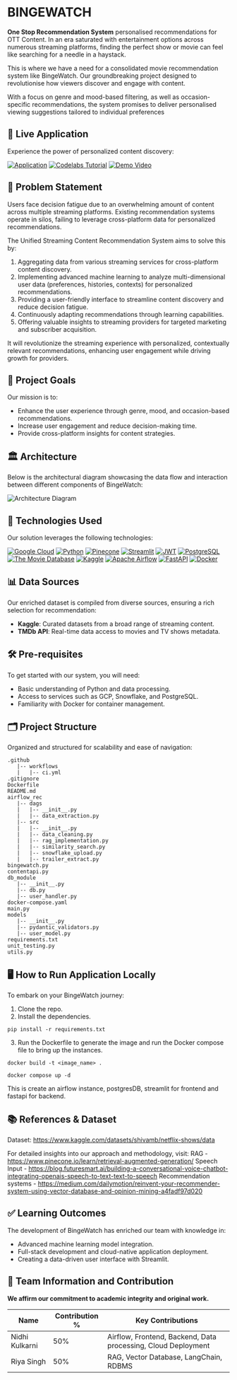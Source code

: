 # BINGEWATCH

**One Stop Recommendation System** personalised recommendations for OTT Content. In an era saturated with entertainment options across numerous streaming platforms, finding the perfect show or movie can feel like searching for a needle in a haystack.

This is where we have a need for a consolidated movie recommendation system like BingeWatch. Our groundbreaking project designed to revolutionise how viewers discover and engage with content. 

With a focus on genre and mood-based filtering, as well as occasion-specific recommendations, the system promises to deliver personalised viewing suggestions tailored to individual preferences


## 🚀 Live Application

Experience the power of personalized content discovery:

[![Application](https://img.shields.io/badge/Application-008000?t&logoColor=white)](http://34.16.229.123:8501/)
[![Codelabs Tutorial](https://img.shields.io/badge/Codelabs_Tutorial-4285F4?style=for-the-badge&logo=google&logoColor=white)](https://codelabs-preview.appspot.com/?file_id=1z-pGIA6HOZregKgnnslvBE-ZZRUS_rhmiQvnVc8Xoww#0)
[![Demo Video](https://img.shields.io/badge/Demo_Video-FF0000?style=for-the-badge&logo=youtube&logoColor=white)](https://www.youtube.com/link-to-your-demo-video)


## 📜 Problem Statement

Users face decision fatigue due to an overwhelming amount of content across multiple streaming platforms. Existing recommendation systems operate in silos, failing to leverage cross-platform data for personalized recommendations. 

The Unified Streaming Content Recommendation System aims to solve this by:

1. Aggregating data from various streaming services for cross-platform content discovery.
2. Implementing advanced machine learning to analyze multi-dimensional user data (preferences, histories, contexts) for personalized recommendations.
3. Providing a user-friendly interface to streamline content discovery and reduce decision fatigue.
4. Continuously adapting recommendations through learning capabilities.
5. Offering valuable insights to streaming providers for targeted marketing and subscriber acquisition.

It will revolutionize the streaming experience with personalized, contextually relevant recommendations, enhancing user engagement while driving growth for providers.

## 🎯 Project Goals

Our mission is to:

- Enhance the user experience through genre, mood, and occasion-based recommendations.
- Increase user engagement and reduce decision-making time.
- Provide cross-platform insights for content strategies.

## 🏛️ Architecture 

Below is the architectural diagram showcasing the data flow and interaction between different components of BingeWatch:

![Architecture Diagram](https://github.com/BigDataIA-Spring2024-Sec2-Team4/Final-Project/assets/144851281/968f52ed-12c5-4e44-be70-6cdefc6f4721)

## 🔧 Technologies Used

Our solution leverages the following technologies:

[![Google Cloud](https://img.shields.io/badge/Google_Cloud-4285F4?style=for-the-badge&logo=googlecloud&logoColor=white)](https://cloud.google.com)
[![Python](https://img.shields.io/badge/python-3776AB?style=for-the-badge&logo=python&logoColor=white)](https://python.org)
[![Pinecone](https://img.shields.io/badge/Pinecone-FF6F00?style=for-the-badge&logo=pinecone&logoColor=white)](https://www.pinecone.io)
[![Streamlit](https://img.shields.io/badge/streamlit-FF4B4B?style=for-the-badge&logo=streamlit&logoColor=white)](https://streamlit.io)
[![JWT](https://img.shields.io/badge/JWT-black?style=for-the-badge&logo=jsonwebtokens&logoColor=white)](https://jwt.io)
[![PostgreSQL](https://img.shields.io/badge/PostgreSQL-4169E1?style=for-the-badge&logo=postgresql&logoColor=white)](https://www.postgresql.org)
[![The Movie Database](https://img.shields.io/badge/TMDB-01D277?style=for-the-badge&logo=themoviedatabase&logoColor=white)](https://www.themoviedb.org)
[![Kaggle](https://img.shields.io/badge/Kaggle-20BEFF?style=for-the-badge&logo=kaggle&logoColor=white)](https://www.kaggle.com)
[![Apache Airflow](https://img.shields.io/badge/Apache_Airflow-017CEE?style=for-the-badge&logo=apacheairflow&logoColor=white)](https://airflow.apache.org)
[![FastAPI](https://img.shields.io/badge/FastAPI-009688?style=for-the-badge&logo=fastapi&logoColor=white)](https://fastapi.tiangolo.com)
[![Docker](https://img.shields.io/badge/Docker-2496ED?style=for-the-badge&logo=docker&logoColor=white)](https://www.docker.com)

## 📊 Data Sources

Our enriched dataset is compiled from diverse sources, ensuring a rich selection for recommendation:

- **Kaggle**: Curated datasets from a broad range of streaming content.
- **TMDb API**: Real-time data access to movies and TV shows metadata.

## 🛠 Pre-requisites

To get started with our system, you will need:

- Basic understanding of Python and data processing.
- Access to services such as GCP, Snowflake, and PostgreSQL.
- Familiarity with Docker for container management.

## 🗂 Project Structure

Organized and structured for scalability and ease of navigation:

``` 
.github
   |-- workflows
   |   |-- ci.yml
.gitignore
Dockerfile
README.md
airflow_rec
   |-- dags
   |   |-- __init__.py
   |   |-- data_extraction.py
   |-- src
   |   |-- __init__.py
   |   |-- data_cleaning.py
   |   |-- rag_implementation.py
   |   |-- similarity_search.py
   |   |-- snowflake_upload.py
   |   |-- trailer_extract.py
bingewatch.py
contentapi.py
db_module
   |-- __init__.py
   |-- db.py
   |-- user_handler.py
docker-compose.yaml
main.py
models
   |-- __init__.py
   |-- pydantic_validators.py
   |-- user_model.py
requirements.txt
unit_testing.py
utils.py
```

## 🖥 How to Run Application Locally

To embark on your BingeWatch journey:

1. Clone the repo.
2. Install the dependencies.
```
pip install -r requirements.txt
```
3. Run the Dockerfile to generate the image and run the Docker compose file to bring up the instances.
```
docker build -t <image_name> .
```
```
docker compose up -d
```
This is create an airflow instance, postgresDB, streamlit for frontend and fastapi for backend.

## 📚 References & Dataset

Dataset: https://www.kaggle.com/datasets/shivamb/netflix-shows/data

For detailed insights into our approach and methodology, visit:
RAG - https://www.pinecone.io/learn/retrieval-augmented-generation/
Speech Input - https://blog.futuresmart.ai/building-a-conversational-voice-chatbot-integrating-openais-speech-to-text-text-to-speech
Recommendation systems - https://medium.com/dailymotion/reinvent-your-recommender-system-using-vector-database-and-opinion-mining-a4fadf97d020

## ✅ Learning Outcomes

The development of BingeWatch has enriched our team with knowledge in:

- Advanced machine learning model integration.
- Full-stack development and cloud-native application deployment.
- Creating a data-driven user interface with Streamlit.

## 👥 Team Information and Contribution

**We affirm our commitment to academic integrity and original work.**

| Name     | Contribution % | Key Contributions                        |
|----------|----------------|------------------------------------------|
| Nidhi Kulkarni | 50%             | Airflow, Frontend, Backend, Data processing, Cloud Deployment           |
| Riya Singh | 50%             | RAG, Vector Database, LangChain, RDBMS    |







